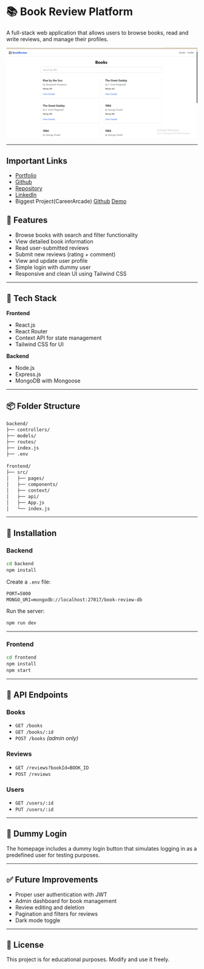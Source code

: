 
# 📚 Book Review Platform

A full-stack web application that allows users to browse books, read and write reviews, and manage their profiles.

![screenshot](./screenshots/Screenshot%20(354).png)

---

## Important Links
- [Portfolio](https://portfolio-shreyanshs1s-projects.vercel.app/)
- [Github](https://github.com/Shreyanshs1)
- [Repository](https://github.com/Shreyanshs1/Book-Review-Platform)
- [LinkedIn](https://www.linkedin.com/in/shreyansh-srivastava-09b604226/)
- Biggest Project(CareerArcade) [Github](https://github.com/Shreyanshs1/CareerArcade) [Demo](https://careerarcade.vercel.app/)

## 🚀 Features

- Browse books with search and filter functionality
- View detailed book information
- Read user-submitted reviews
- Submit new reviews (rating + comment)
- View and update user profile
- Simple login with dummy user
- Responsive and clean UI using Tailwind CSS

---

## 🧱 Tech Stack

**Frontend**  
- React.js  
- React Router  
- Context API for state management  
- Tailwind CSS for UI

**Backend**  
- Node.js  
- Express.js  
- MongoDB with Mongoose

---

## 📦 Folder Structure

```
backend/
├── controllers/
├── models/
├── routes/
├── index.js
├── .env

frontend/
├── src/
│   ├── pages/
│   ├── components/
│   ├── context/
│   ├── api/
│   ├── App.js
│   └── index.js
```

---

## 🔧 Installation

### Backend

```bash
cd backend
npm install
```

Create a `.env` file:

```
PORT=5000
MONGO_URI=mongodb://localhost:27017/book-review-db
```

Run the server:

```bash
npm run dev
```

---

### Frontend

```bash
cd frontend
npm install
npm start
```

---

## 🔗 API Endpoints

### Books
- `GET /books`
- `GET /books/:id`
- `POST /books` *(admin only)*

### Reviews
- `GET /reviews?bookId=BOOK_ID`
- `POST /reviews`

### Users
- `GET /users/:id`
- `PUT /users/:id`

---

## 🧪 Dummy Login

The homepage includes a dummy login button that simulates logging in as a predefined user for testing purposes.

---

## ✅ Future Improvements

- Proper user authentication with JWT
- Admin dashboard for book management
- Review editing and deletion
- Pagination and filters for reviews
- Dark mode toggle

---

## 📄 License

This project is for educational purposes. Modify and use it freely.
